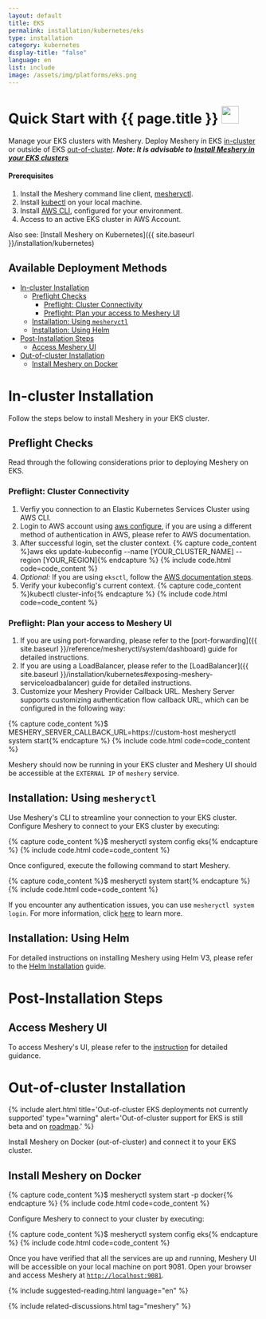 ```yaml
---
layout: default
title: EKS
permalink: installation/kubernetes/eks
type: installation
category: kubernetes
display-title: "false"
language: en
list: include
image: /assets/img/platforms/eks.png
---
```


<h1>Quick Start with {{ page.title }} <img src="{{ page.image }}" style="width:35px;height:35px;" /></h1>

Manage your EKS clusters with Meshery. Deploy Meshery in EKS [in-cluster](#in-cluster-installation) or outside of EKS [out-of-cluster](#out-of-cluster-installation). **_Note: It is advisable to [Install Meshery in your EKS clusters](#install-meshery-into-your-eks-cluster)_**

<div class="prereqs"><h4>Prerequisites</h4>
  <ol>
    <li>Install the Meshery command line client, <a href="{{ site.baseurl }}/installation/mesheryctl" class="meshery-light">mesheryctl</a>.</li>
    <li>Install <a href="https://kubernetes.io/docs/tasks/tools/">kubectl</a> on your local machine.</li>
    <li>Install <a href="https://docs.aws.amazon.com/eks/latest/userguide/getting-started.html">AWS CLI</a>, configured for your environment.</li>
    <li>Access to an active EKS cluster in AWS Account.</li>
  </ol>
</div>

Also see: [Install Meshery on Kubernetes]({{ site.baseurl }}/installation/kubernetes)
## Available Deployment Methods

- [In-cluster Installation](#in-cluster-installation)
  - [Preflight Checks](#preflight-checks)
    - [Preflight: Cluster Connectivity](#preflight-cluster-connectivity)
    - [Preflight: Plan your access to Meshery UI](#preflight-plan-your-access-to-meshery-ui)
  - [Installation: Using `mesheryctl`](#installation-using-mesheryctl)
  - [Installation: Using Helm](#installation-using-helm)
- [Post-Installation Steps](#post-installation-steps)
  - [Access Meshery UI](#access-meshery-ui)
- [Out-of-cluster Installation](#out-of-cluster-installation)
  - [Install Meshery on Docker](#install-meshery-on-docker)

# In-cluster Installation

Follow the steps below to install Meshery in your EKS cluster.

## Preflight Checks

Read through the following considerations prior to deploying Meshery on EKS.

### Preflight: Cluster Connectivity

1. Verfiy you connection to an Elastic Kubernetes Services Cluster using AWS CLI.
1. Login to AWS account using [aws configure](https://docs.aws.amazon.com/cli/latest/userguide/cli-authentication-user.html), if you are using a different method of authentication in AWS, please refer to AWS documentation.
1. After successful login, set the cluster context.
{% capture code_content %}aws eks update-kubeconfig --name [YOUR_CLUSTER_NAME] --region [YOUR_REGION]{% endcapture %}
{% include code.html code=code_content %}
1. _Optional:_ If you are using `eksctl`, follow the [AWS documentation steps](https://docs.aws.amazon.com/eks/latest/userguide/getting-started-eksctl.html).
1. Verify your kubeconfig's current context.
{% capture code_content %}kubectl cluster-info{% endcapture %}
{% include code.html code=code_content %}

### Preflight: Plan your access to Meshery UI

1. If you are using port-forwarding, please refer to the [port-forwarding]({{ site.baseurl }}/reference/mesheryctl/system/dashboard) guide for detailed instructions.
2. If you are using a LoadBalancer, please refer to the [LoadBalancer]({{ site.baseurl }}/installation/kubernetes#exposing-meshery-serviceloadbalancer) guide for detailed instructions.
3. Customize your Meshery Provider Callback URL. Meshery Server supports customizing authentication flow callback URL, which can be configured in the following way:

{% capture code_content %}$ MESHERY_SERVER_CALLBACK_URL=https://custom-host mesheryctl system start{% endcapture %}
{% include code.html code=code_content %}

Meshery should now be running in your EKS cluster and Meshery UI should be accessible at the `EXTERNAL IP` of `meshery` service.

## Installation: Using `mesheryctl`

Use Meshery's CLI to streamline your connection to your EKS cluster. Configure Meshery to connect to your EKS cluster by executing:

{% capture code_content %}$ mesheryctl system config eks{% endcapture %}
{% include code.html code=code_content %}

Once configured, execute the following command to start Meshery.

{% capture code_content %}$ mesheryctl system start{% endcapture %}
{% include code.html code=code_content %}

If you encounter any authentication issues, you can use `mesheryctl system login`. For more information, click [here](/guides/mesheryctl/authenticate-with-meshery-via-cli) to learn more.

## Installation: Using Helm

For detailed instructions on installing Meshery using Helm V3, please refer to the [Helm Installation](/installation/kubernetes/helm) guide.

# Post-Installation Steps

## Access Meshery UI

To access Meshery's UI, please refer to the [instruction](/tasks/accessing-meshery-ui) for detailed guidance.

# Out-of-cluster Installation

{% include alert.html title='Out-of-cluster EKS deployments not currently supported' type="warning" alert='Out-of-cluster support for EKS is still beta and on <a href="https://github.com/meshery/meshery/blob/master/ROADMAP.md">roadmap</a>.' %}

Install Meshery on Docker (out-of-cluster) and connect it to your EKS cluster.

## Install Meshery on Docker

{% capture code_content %}$ mesheryctl system start -p docker{% endcapture %}
{% include code.html code=code_content %}

Configure Meshery to connect to your cluster by executing:

{% capture code_content %}$ mesheryctl system config eks{% endcapture %}
{% include code.html code=code_content %}

Once you have verified that all the services are up and running, Meshery UI will be accessible on your local machine on port 9081. Open your browser and access Meshery at [`http://localhost:9081`](http://localhost:9081).

{% include suggested-reading.html language="en" %}

{% include related-discussions.html tag="meshery" %}
